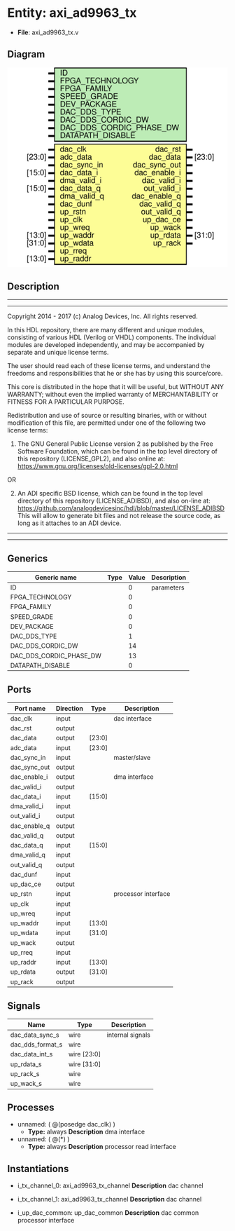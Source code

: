 # Entity: axi_ad9963_tx

- **File**: axi_ad9963_tx.v
## Diagram

![Diagram](axi_ad9963_tx.svg "Diagram")
## Description

 ***************************************************************************
 ***************************************************************************
 Copyright 2014 - 2017 (c) Analog Devices, Inc. All rights reserved.

 In this HDL repository, there are many different and unique modules, consisting
 of various HDL (Verilog or VHDL) components. The individual modules are
 developed independently, and may be accompanied by separate and unique license
 terms.

 The user should read each of these license terms, and understand the
 freedoms and responsibilities that he or she has by using this source/core.

 This core is distributed in the hope that it will be useful, but WITHOUT ANY
 WARRANTY; without even the implied warranty of MERCHANTABILITY or FITNESS FOR
 A PARTICULAR PURPOSE.

 Redistribution and use of source or resulting binaries, with or without modification
 of this file, are permitted under one of the following two license terms:

   1. The GNU General Public License version 2 as published by the
      Free Software Foundation, which can be found in the top level directory
      of this repository (LICENSE_GPL2), and also online at:
      <https://www.gnu.org/licenses/old-licenses/gpl-2.0.html>

 OR

   2. An ADI specific BSD license, which can be found in the top level directory
      of this repository (LICENSE_ADIBSD), and also on-line at:
      https://github.com/analogdevicesinc/hdl/blob/master/LICENSE_ADIBSD
      This will allow to generate bit files and not release the source code,
      as long as it attaches to an ADI device.

 ***************************************************************************
 ***************************************************************************

## Generics

| Generic name            | Type | Value | Description  |
| ----------------------- | ---- | ----- | ------------ |
| ID                      |      | 0     |  parameters  |
| FPGA_TECHNOLOGY         |      | 0     |              |
| FPGA_FAMILY             |      | 0     |              |
| SPEED_GRADE             |      | 0     |              |
| DEV_PACKAGE             |      | 0     |              |
| DAC_DDS_TYPE            |      | 1     |              |
| DAC_DDS_CORDIC_DW       |      | 14    |              |
| DAC_DDS_CORDIC_PHASE_DW |      | 13    |              |
| DATAPATH_DISABLE        |      | 0     |              |
## Ports

| Port name    | Direction | Type   | Description          |
| ------------ | --------- | ------ | -------------------- |
| dac_clk      | input     |        |  dac interface       |
| dac_rst      | output    |        |                      |
| dac_data     | output    | [23:0] |                      |
| adc_data     | input     | [23:0] |                      |
| dac_sync_in  | input     |        |  master/slave        |
| dac_sync_out | output    |        |                      |
| dac_enable_i | output    |        |  dma interface       |
| dac_valid_i  | output    |        |                      |
| dac_data_i   | input     | [15:0] |                      |
| dma_valid_i  | input     |        |                      |
| out_valid_i  | output    |        |                      |
| dac_enable_q | output    |        |                      |
| dac_valid_q  | output    |        |                      |
| dac_data_q   | input     | [15:0] |                      |
| dma_valid_q  | input     |        |                      |
| out_valid_q  | output    |        |                      |
| dac_dunf     | input     |        |                      |
| up_dac_ce    | output    |        |                      |
| up_rstn      | input     |        |  processor interface |
| up_clk       | input     |        |                      |
| up_wreq      | input     |        |                      |
| up_waddr     | input     | [13:0] |                      |
| up_wdata     | input     | [31:0] |                      |
| up_wack      | output    |        |                      |
| up_rreq      | input     |        |                      |
| up_raddr     | input     | [13:0] |                      |
| up_rdata     | output    | [31:0] |                      |
| up_rack      | output    |        |                      |
## Signals

| Name             | Type        | Description        |
| ---------------- | ----------- | ------------------ |
| dac_data_sync_s  | wire        |  internal signals  |
| dac_dds_format_s | wire        |                    |
| dac_data_int_s   | wire [23:0] |                    |
| up_rdata_s       | wire [31:0] |                    |
| up_rack_s        | wire        |                    |
| up_wack_s        | wire        |                    |
## Processes
- unnamed: ( @(posedge dac_clk) )
  - **Type:** always
**Description**
 dma interface 
- unnamed: ( @(*) )
  - **Type:** always
**Description**
 processor read interface 
## Instantiations

- i_tx_channel_0: axi_ad9963_tx_channel
**Description**
 dac channel

- i_tx_channel_1: axi_ad9963_tx_channel
**Description**
 dac channel

- i_up_dac_common: up_dac_common
**Description**
 dac common processor interface

